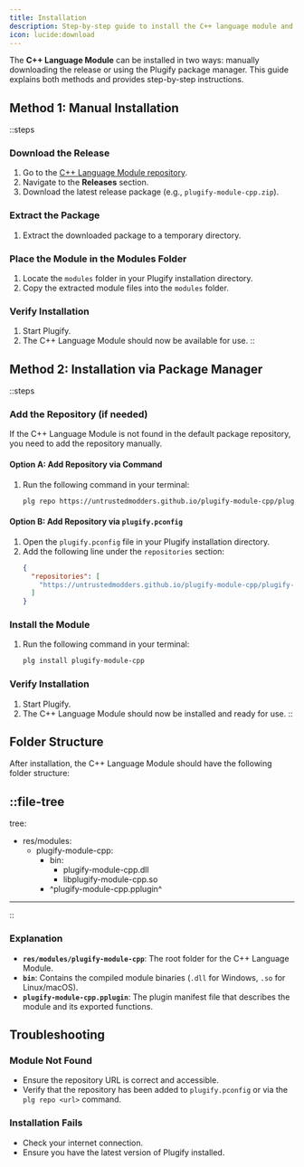 ```yaml
---
title: Installation
description: Step-by-step guide to install the C++ language module and set up the necessary environment to start using it.
icon: lucide:download
---
```


The **C++ Language Module** can be installed in two ways: manually downloading the release or using the Plugify package manager. This guide explains both methods and provides step-by-step instructions.

## **Method 1: Manual Installation**

::steps
### **Download the Release**
1. Go to the [C++ Language Module repository](https://github.com/untrustedmodders/plugify-module-cpp).
2. Navigate to the **Releases** section.
3. Download the latest release package (e.g., `plugify-module-cpp.zip`).

### **Extract the Package**
1. Extract the downloaded package to a temporary directory.

### **Place the Module in the Modules Folder**
1. Locate the `modules` folder in your Plugify installation directory.
2. Copy the extracted module files into the `modules` folder.

### **Verify Installation**
1. Start Plugify.
2. The C++ Language Module should now be available for use.
::

## **Method 2: Installation via Package Manager**

::steps
### **Add the Repository (if needed)**
If the C++ Language Module is not found in the default package repository, you need to add the repository manually.

#### **Option A: Add Repository via Command**
1. Run the following command in your terminal:
   ```bash
   plg repo https://untrustedmodders.github.io/plugify-module-cpp/plugify-module-cpp.json
   ```

#### **Option B: Add Repository via `plugify.pconfig`**
1. Open the `plugify.pconfig` file in your Plugify installation directory.
2. Add the following line under the `repositories` section:
   ```json
   {
     "repositories": [
       "https://untrustedmodders.github.io/plugify-module-cpp/plugify-module-cpp.json"
     ]
   }
   ```

### **Install the Module**
1. Run the following command in your terminal:
   ```bash
   plg install plugify-module-cpp
   ```

### **Verify Installation**
1. Start Plugify.
2. The C++ Language Module should now be installed and ready for use.
::

## **Folder Structure**

After installation, the C++ Language Module should have the following folder structure:

::file-tree
---
tree:
- res/modules:
    - plugify-module-cpp:
        - bin:
            - plugify-module-cpp.dll
            - libplugify-module-cpp.so
        - ^plugify-module-cpp.pplugin^
---
::

### **Explanation**
- **`res/modules/plugify-module-cpp`**: The root folder for the C++ Language Module.
- **`bin`**: Contains the compiled module binaries (`.dll` for Windows, `.so` for Linux/macOS).
- **`plugify-module-cpp.pplugin`**: The plugin manifest file that describes the module and its exported functions.

## **Troubleshooting**

### **Module Not Found**
- Ensure the repository URL is correct and accessible.
- Verify that the repository has been added to `plugify.pconfig` or via the `plg repo <url>` command.

### **Installation Fails**
- Check your internet connection.
- Ensure you have the latest version of Plugify installed.

